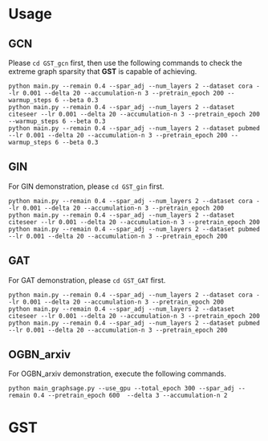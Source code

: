 # Usage

## GCN
Please `cd GST_gcn` first, then use the following commands to check the extreme graph sparsity that **GST** is capable of achieving. 
```
python main.py --remain 0.4 --spar_adj --num_layers 2 --dataset cora --lr 0.001 --delta 20 --accumulation-n 3 --pretrain_epoch 200 --warmup_steps 6 --beta 0.3
python main.py --remain 0.4 --spar_adj --num_layers 2 --dataset citeseer --lr 0.001 --delta 20 --accumulation-n 3 --pretrain_epoch 200 --warmup_steps 6 --beta 0.3
python main.py --remain 0.4 --spar_adj --num_layers 2 --dataset pubmed --lr 0.001 --delta 20 --accumulation-n 3 --pretrain_epoch 200 --warmup_steps 6 --beta 0.3
```


## GIN
For GIN demonstration, please `cd GST_gin` first. 
```
python main.py --remain 0.4 --spar_adj --num_layers 2 --dataset cora --lr 0.001 --delta 20 --accumulation-n 3 --pretrain_epoch 200
python main.py --remain 0.4 --spar_adj --num_layers 2 --dataset citeseer --lr 0.001 --delta 20 --accumulation-n 3 --pretrain_epoch 200
python main.py --remain 0.4 --spar_adj --num_layers 2 --dataset pubmed --lr 0.001 --delta 20 --accumulation-n 3 --pretrain_epoch 200
```

## GAT
For GAT demonstration, please `cd GST_GAT` first.
```
python main.py --remain 0.4 --spar_adj --num_layers 2 --dataset cora --lr 0.001 --delta 20 --accumulation-n 3 --pretrain_epoch 200
python main.py --remain 0.4 --spar_adj --num_layers 2 --dataset citeseer --lr 0.001 --delta 20 --accumulation-n 3 --pretrain_epoch 200
python main.py --remain 0.4 --spar_adj --num_layers 2 --dataset pubmed --lr 0.001 --delta 20 --accumulation-n 3 --pretrain_epoch 200
```

## OGBN_arxiv
For OGBN_arxiv demonstration, execute the following commands.
```
python main_graphsage.py --use_gpu --total_epoch 300 --spar_adj --remain 0.4 --pretrain_epoch 600  --delta 3 --accumulation-n 2
```



# GST
